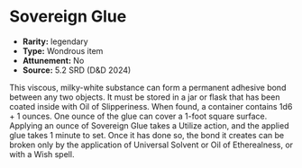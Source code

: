 
# Sovereign Glue

* **Rarity:** legendary
* **Type:** Wondrous item
* **Attunement:** No
* **Source:** 5.2 SRD (D&D 2024)


This viscous, milky-white substance can form a permanent adhesive bond between any two objects. It must be stored in a jar or flask that has been coated inside with Oil of Slipperiness. When found, a container contains 1d6 + 1 ounces. One ounce of the glue can cover a 1-foot square surface. Applying an ounce of Sovereign Glue takes a Utilize action, and the applied glue takes 1 minute to set. Once it has done so, the bond it creates can be broken only by the application of Universal Solvent or Oil of Etherealness, or with a Wish spell.
